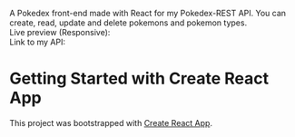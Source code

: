 A Pokedex front-end made with React for my Pokedex-REST API. You can create, read, update and delete pokemons and pokemon types.<br>
Live preview (Responsive): <br>
Link to my API: 

# Getting Started with Create React App

This project was bootstrapped with [Create React App](https://github.com/facebook/create-react-app).
